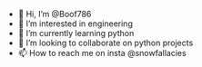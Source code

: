 - 👋 Hi, I’m @Boof786
- 👀 I’m interested in engineering 
- 🌱 I’m currently learning python
- 💞️ I’m looking to collaborate on python projects
- 📫 How to reach me on insta @snowfallacies 

<!---
Boof786/Boof786 is a ✨ special ✨ repository because its `README.md` (this file) appears on your GitHub profile.
You can click the Preview link to take a look at your changes.
--->
